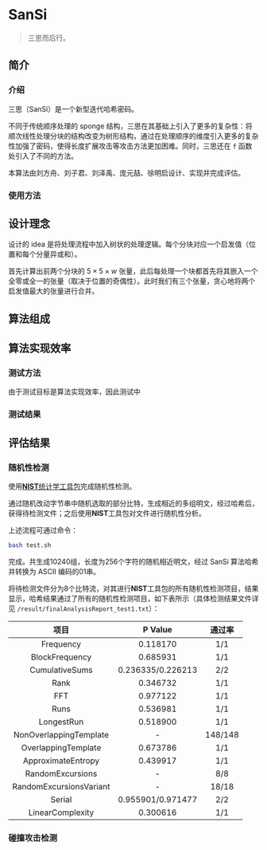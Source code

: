 # SanSi

> 三思而后行。

## 简介

### 介绍

三思（SanSi）是一个新型迭代哈希密码。

不同于传统顺序处理的 sponge 结构，三思在其基础上引入了更多的复杂性：将顺次线性处理分块的结构改变为树形结构，通过在处理顺序的维度引入更多的复杂性加强了密码，使得长度扩展攻击等攻击方法更加困难。同时，三思还在 `f` 函数处引入了不同的方法。

本算法由刘方舟、刘子君、刘泽禹、庞元喆、徐明启设计、实现并完成评估。



### 使用方法



## 设计理念

设计的 idea 是将处理流程中加入树状的处理逻辑。每个分块对应一个启发值（位置和每个分量异或和）。

首先计算出前两个分块的 $5 \times 5 \times w$ 张量，此后每处理一个块都首先将其嵌入一个全零或全一的张量（取决于位置的奇偶性）。此时我们有三个张量，贪心地将两个启发值最大的张量进行合并。



## 算法组成



## 算法实现效率

### 测试方法

由于测试目标是算法实现效率，因此测试中



### 测试结果





## 评估结果

### 随机性检测

使用[**NIST**统计学工具包](https://csrc.nist.gov/Projects/Random-Bit-Generation/Documentation-and-Software)完成随机性检测。  

通过随机改动字节串中随机选取的部分比特，生成相近的多组明文，经过哈希后，获得待检测文件；之后使用**NIST**工具包对文件进行随机性分析。

上述流程可通过命令：

```bash
bash test.sh
```

完成。共生成10240组，长度为256个字符的随机相近明文，经过 SanSi 算法哈希并转换为 ASCII 编码的01串。  

将待检测文件分为8个比特流，对其进行**NIST**工具包的所有随机性检测项目，结果显示，哈希结果通过了所有的随机性检测项目，如下表所示（具体检测结果文件详见 `/result/finalAnalysisReport_test1.txt`）：

|项目|P Value| 通过率 |
|:--:|:--:|:--:|
|Frequency| 0.118170 | 1/1 |
| BlockFrequency | 0.685931 | 1/1 |
|CumulativeSums| 0.236335/0.226213 |  2/2 |
| Rank | 0.346732 | 1/1|
| FFT | 0.977122 | 1/1 |
| Runs | 0.536981| 1/1 |
| LongestRun |0.518900 | 1/1|
|NonOverlappingTemplate| - | 148/148 |
| OverlappingTemplate | 0.673786 | 1/1 |
| ApproximateEntropy | 0.439917 | 1/1 |
| RandomExcursions | - | 8/8 |
| RandomExcursionsVariant | - | 18/18 |
| Serial | 0.955901/0.971477 | 2/2 |
| LinearComplexity | 0.300616 | 1/1 |



### 碰撞攻击检测

